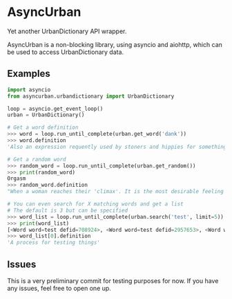 # AsyncUrban

Yet another UrbanDictionary API wrapper. 

AsyncUrban is a non-blocking library, using asyncio and aiohttp, which can be used to access UrbanDictionary data.

## Examples
```py
import asyncio
from asyncurban.urbandictionary import UrbanDictionary

loop = asyncio.get_event_loop()
urban = UrbanDictionary()

# Get a word definition
>>> word = loop.run_until_complete(urban.get_word('dank'))
>>> word.definition
'Also an expression requently used by stoners and hippies for something of high quality.'

# Get a random word
>>> random_word = loop.run_until_complete(urban.get_random())
>>> print(random_word)
Orgasm
>>> random_word.definition
"When a woman reaches their 'climax'. It is the most desirable feeling EVER. Its like an explosion inside the body that feels so good."

# You can even search for X matching words and get a list
# The default is 3 but can be specified
>>> word_list = loop.run_until_complete(urban.search('test', limit=5))
>>> print(word_list)
[<Word word=test defid=708924>, <Word word=test defid=2957653>, <Word word=test defid=2573364>, <Word word=test defid=1876232>, <Word word=test defid=1662552>]
>>> word_list[0].definition
'A process for testing things'
```

## Issues
This is a very preliminary commit for testing purposes for now. If you have any issues, feel free to open one up.
